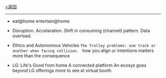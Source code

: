 [<返回](https://github.com/Jeremiah-Y/IFA2020/blob/master/IFA%202020%20%E6%8A%A5%E9%81%93%E8%AE%A1%E5%88%92/7%20IFA%20%E7%9C%8B%E5%B1%95%E6%97%A5%E7%A8%8B%E8%A7%84%E5%88%92.md)

---

- eat@home 
entertain@home

- Disruption. 
Accelaration. Shift in consuming (channel) pattern. 
Data overload. 


- Ethics and Autonomous Vehicles
`The Trolley problems: one track or another when facing collision. `
how you align ur intentions matters more than the consequence

- LG: Life's Good from home
A connected platform 
An ecosys goes beyond LG offerings 
more to see at virtual booth






